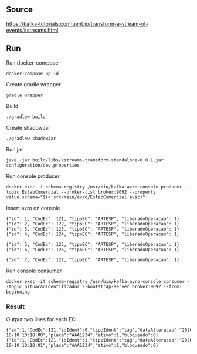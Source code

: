 ## Source
https://kafka-tutorials.confluent.io/transform-a-stream-of-events/kstreams.html

## Run
Run docker-compose
```
docker-compose up -d
```

Create gradle wrapper
```
gradle wrapper
```

Build
```
./gradlew build
```

Create shadowJar
```
./gradlew shadowJar
```
Run jar
```
java -jar build/libs/kstreams-transform-standalone-0.0.1.jar configuration/dev.properties
```

Run console producer
```
docker exec -i schema-registry /usr/bin/kafka-avro-console-producer --topic EstabComercial --broker-list broker:9092 --property value.schema="$(< src/main/avro/EstabComercial.avsc)"
```

Insert avro on console
```
{"id": 1, "CodEc": 121, "tipoEC": "ARTESP", "liberadoOperacao": 1}
{"id": 2, "CodEc": 122, "tipoEC": "ARTESP", "liberadoOperacao": 1}
{"id": 3, "CodEc": 123, "tipoEC": "ARTESP", "liberadoOperacao": 1}
{"id": 4, "CodEc": 124, "tipoEC": "ARTESP", "liberadoOperacao": 1}

{"id": 5, "CodEc": 125, "tipoEC": "ARTESP", "liberadoOperacao": 1}
{"id": 6, "CodEc": 126, "tipoEC": "ARTESP", "liberadoOperacao": 1}

{"id": 7, "CodEc": 127, "tipoEC": "ARTESP", "liberadoOperacao": 1}
```

Run console consumer
```
docker exec -it schema-registry /usr/bin/kafka-avro-console-consumer --topic SituacaoIdentificador --bootstrap-server broker:9092 --from-beginning
```

### Result
Output two lines for each EC
```
{"id":1,"CodEc":121,"idIdent":0,"tipoIdent":"tag","dataAlteracao":"2020-10-10 10:10:00","placa":"AAA1234","ativo":1,"bloqueado":0}
{"id":1,"CodEc":121,"idIdent":1,"tipoIdent":"tag","dataAlteracao":"2020-10-10 10:10:01","placa":"AAA1234","ativo":1,"bloqueado":0}
```
